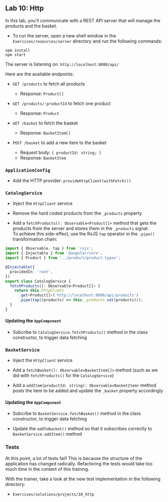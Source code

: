 ## Lab 10: Http

In this lab, you'll communicate with a REST API server that will manage the products and the basket.

- To run the server, open a new shell window in the `Exercises/resources/server` directory and run the following commands:

```shell
npm install
npm start
```

The server is listening on: `http://localhost:8080/api/`

Here are the available endpoints:

- `GET /products` to fetch all products
  - Response: `Product[]`

- `GET /products/:productId` to fetch one product
  - Response: `Product`

- `GET /basket` to fetch the basket
  - Response: `BasketItem[]`

- `POST /basket` to add a new item to the basket
  - Request body: `{ productId: string; }`
  - Response: `BasketItem`

### `ApplicationConfig`

- Add the HTTP provider: `provideHttpClient(withFetch())`

<div class="pb"></div>

### `CatalogService`

- Inject the `HttpClient` service

- Remove the hard coded products from the `_products` property

- Add a `fetchProducts(): Observable<Product[]>` method that gets the products from the server and stores them in the `_products` signal.<br />
  To achieve this side-effect, use the RxJS `tap` operator in the `.pipe()` transformation chain:

```ts
import { Observable, tap } from 'rxjs';
import { Injectable } from '@angular/core';
import { Product } from '../product/product.types';

@Injectable({
  providedIn: 'root',
})
export class CatalogService {
  fetchProducts(): Observable<Product[]> {
    return this.httpClient
      .get<Product[]>('http://localhost:8080/api/products')
      .pipe(tap((products) => this._products.set(products)));
  }
}
```

#### Updating the `AppComponent`

- Subcribe to `CatalogService.fetchProducts()` method in the class constructor, to trigger data fetching

### `BasketService`

- Inject the `HttpClient` service

- Add a `fetchBasket(): Observable<BasketItem[]>` method (such as we did with `fetchProducts()` for the `CatalogService`)

- Add a `addItem(productId: string): Observable<BasketItem>` method posts the item to be added and update the `_basket` property accordingly

#### Updating the `AppComponent`

- Subcribe to `BasketService.fetchBasket()` method in the class constructor, to trigger data fetching

- Update the `addToBasket()` method so that it subscribes correctly to `BasketService.addItem()` method

### Tests

At this point, a lot of tests fail!
This is because the structure of the application has changed radically.
Refactoring the tests would take too much time in the context of this training.

With the trainer, take a look at the new test implementation in the following directory:
  - `Exercises/solutions/projects/10_http`

<div class="pb"></div>
